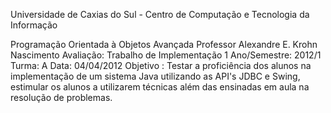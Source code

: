 Universidade de Caxias do Sul - Centro de Computação e Tecnologia da Informação 

Programação Orientada à Objetos Avançada
Professor Alexandre E. Krohn Nascimento
Avaliação: Trabalho de Implementação 1
Ano/Semestre: 2012/1
Turma: A
Data: 04/04/2012
Objetivo : Testar a proficiência dos alunos na implementação de um sistema Java utilizando as API's
JDBC e Swing, estimular os alunos a utilizarem técnicas além das ensinadas em aula na resolução de
problemas.
